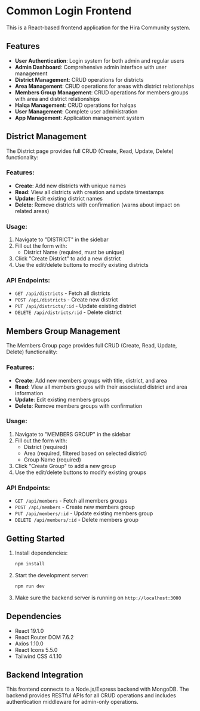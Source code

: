 # Common Login Frontend

This is a React-based frontend application for the Hira Community system.

## Features

- **User Authentication**: Login system for both admin and regular users
- **Admin Dashboard**: Comprehensive admin interface with user management
- **District Management**: CRUD operations for districts
- **Area Management**: CRUD operations for areas with district relationships
- **Members Group Management**: CRUD operations for members groups with area and district relationships
- **Halqa Management**: CRUD operations for halqas
- **User Management**: Complete user administration
- **App Management**: Application management system

## District Management

The District page provides full CRUD (Create, Read, Update, Delete) functionality:

### Features:
- **Create**: Add new districts with unique names
- **Read**: View all districts with creation and update timestamps
- **Update**: Edit existing district names
- **Delete**: Remove districts with confirmation (warns about impact on related areas)

### Usage:
1. Navigate to "DISTRICT" in the sidebar
2. Fill out the form with:
   - District Name (required, must be unique)
3. Click "Create District" to add a new district
4. Use the edit/delete buttons to modify existing districts

### API Endpoints:
- `GET /api/districts` - Fetch all districts
- `POST /api/districts` - Create new district
- `PUT /api/districts/:id` - Update existing district
- `DELETE /api/districts/:id` - Delete district

## Members Group Management

The Members Group page provides full CRUD (Create, Read, Update, Delete) functionality:

### Features:
- **Create**: Add new members groups with title, district, and area
- **Read**: View all members groups with their associated district and area information
- **Update**: Edit existing members groups
- **Delete**: Remove members groups with confirmation

### Usage:
1. Navigate to "MEMBERS GROUP" in the sidebar
2. Fill out the form with:
   - District (required)
   - Area (required, filtered based on selected district)
   - Group Name (required)
3. Click "Create Group" to add a new group
4. Use the edit/delete buttons to modify existing groups

### API Endpoints:
- `GET /api/members` - Fetch all members groups
- `POST /api/members` - Create new members group
- `PUT /api/members/:id` - Update existing members group
- `DELETE /api/members/:id` - Delete members group

## Getting Started

1. Install dependencies:
   ```bash
   npm install
   ```

2. Start the development server:
   ```bash
   npm run dev
   ```

3. Make sure the backend server is running on `http://localhost:3000`

## Dependencies

- React 19.1.0
- React Router DOM 7.6.2
- Axios 1.10.0
- React Icons 5.5.0
- Tailwind CSS 4.1.10

## Backend Integration

This frontend connects to a Node.js/Express backend with MongoDB. The backend provides RESTful APIs for all CRUD operations and includes authentication middleware for admin-only operations.
